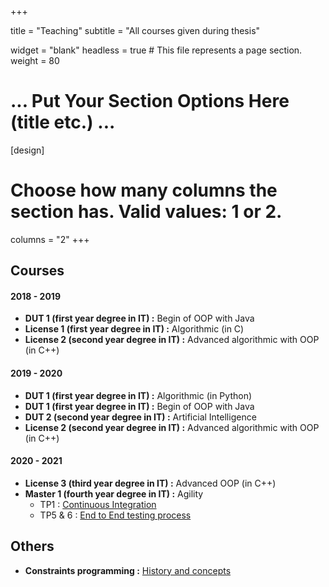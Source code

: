 +++

title = "Teaching"
subtitle = "All courses given during thesis"

widget = "blank"
headless = true  # This file represents a page section.
weight = 80

# ... Put Your Section Options Here (title etc.) ...

[design]
  # Choose how many columns the section has. Valid values: 1 or 2.
  columns = "2"
+++


## Courses
#### 2018 - 2019

- **DUT 1 (first year degree in IT) :** Begin of OOP with Java
- **License 1 (first year degree in IT) :** Algorithmic (in C)
- **License 2 (second year degree in IT) :** Advanced algorithmic with OOP (in C++)

#### 2019 - 2020

- **DUT 1 (first year degree in IT) :** Algorithmic (in Python)
- **DUT 1 (first year degree in IT) :** Begin of OOP with Java
- **DUT 2 (second year degree in IT) :** Artificial Intelligence
- **License 2 (second year degree in IT) :** Advanced algorithmic with OOP (in C++)


#### 2020 - 2021

- **License 3 (third year degree in IT) :** Advanced OOP (in C++)
- **Master 1 (fourth year degree in IT) :** Agility
  - TP1 : [Continuous Integration](sources/teaching/2020-2021/M1/Agility/TP1/tp1-2020.pdf)
  - TP5 & 6 : [End to End testing process](sources/teaching/2020-2021/M1/Agility/TP5-6/tp5-6-2020.pdf)

## Others

- **Constraints programming :** [History and concepts](sources/teaching/ai/AI___5_ConstraintsProgramming.pdf)
